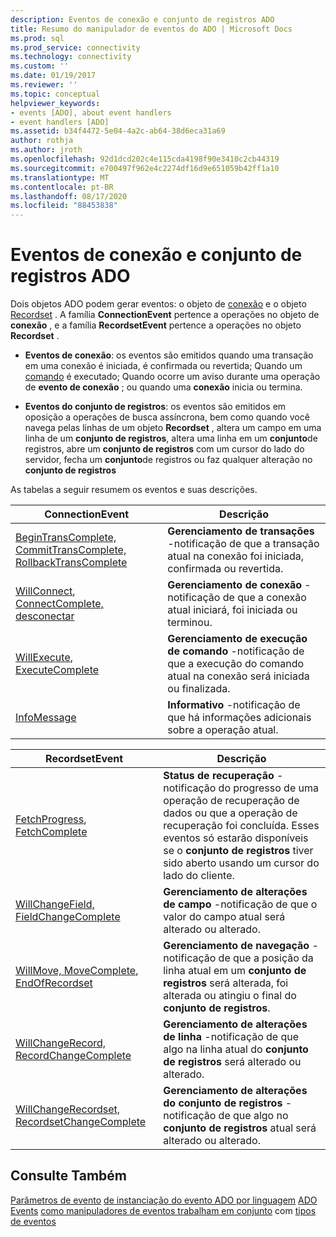 ```yaml
---
description: Eventos de conexão e conjunto de registros ADO
title: Resumo do manipulador de eventos do ADO | Microsoft Docs
ms.prod: sql
ms.prod_service: connectivity
ms.technology: connectivity
ms.custom: ''
ms.date: 01/19/2017
ms.reviewer: ''
ms.topic: conceptual
helpviewer_keywords:
- events [ADO], about event handlers
- event handlers [ADO]
ms.assetid: b34f4472-5e04-4a2c-ab64-38d6eca31a69
author: rothja
ms.author: jroth
ms.openlocfilehash: 92d1dcd202c4e115cda4198f90e3410c2cb44319
ms.sourcegitcommit: e700497f962e4c2274df16d9e651059b42ff1a10
ms.translationtype: MT
ms.contentlocale: pt-BR
ms.lasthandoff: 08/17/2020
ms.locfileid: "88453838"
---
```

# <a name="ado-connection-and-recordset-events"></a>Eventos de conexão e conjunto de registros ADO
Dois objetos ADO podem gerar eventos: o objeto de [conexão](../../../ado/reference/ado-api/connection-object-ado.md) e o objeto [Recordset](../../../ado/reference/ado-api/recordset-object-ado.md) . A família **ConnectionEvent** pertence a operações no objeto de **conexão** , e a família **RecordsetEvent** pertence a operações no objeto **Recordset** .

-   **Eventos de conexão**: os eventos são emitidos quando uma transação em uma conexão é iniciada, é confirmada ou revertida; Quando um [comando](../../../ado/reference/ado-api/command-object-ado.md) é executado; Quando ocorre um aviso durante uma operação de **evento de conexão** ; ou quando uma **conexão** inicia ou termina.

-   **Eventos do conjunto de registros**: os eventos são emitidos em oposição a operações de busca assíncrona, bem como quando você navega pelas linhas de um objeto **Recordset** , altera um campo em uma linha de um **conjunto de registros**, altera uma linha em um **conjunto**de registros, abre um **conjunto de registros** com um cursor do lado do servidor, fecha um **conjunto**de registros ou faz qualquer alteração no **conjunto de registros**

 As tabelas a seguir resumem os eventos e suas descrições.

|ConnectionEvent|Descrição|
|---------------------|-----------------|
|[BeginTransComplete, CommitTransComplete, RollbackTransComplete](../../../ado/reference/ado-api/begintranscomplete-committranscomplete-and-rollbacktranscomplete-events-ado.md)|**Gerenciamento de transações** -notificação de que a transação atual na conexão foi iniciada, confirmada ou revertida.|
|[WillConnect](../../../ado/reference/ado-api/willconnect-event-ado.md), [ConnectComplete, desconectar](../../../ado/reference/ado-api/connectcomplete-and-disconnect-events-ado.md)|**Gerenciamento de conexão** -notificação de que a conexão atual iniciará, foi iniciada ou terminou.|
|[WillExecute](../../../ado/reference/ado-api/willexecute-event-ado.md), [ExecuteComplete](../../../ado/reference/ado-api/executecomplete-event-ado.md)|**Gerenciamento de execução de comando** -notificação de que a execução do comando atual na conexão será iniciada ou finalizada.|
|[InfoMessage](../../../ado/reference/ado-api/infomessage-event-ado.md)|**Informativo** -notificação de que há informações adicionais sobre a operação atual.|

|RecordsetEvent|Descrição|
|--------------------|-----------------|
|[FetchProgress](../../../ado/reference/ado-api/fetchprogress-event-ado.md), [FetchComplete](../../../ado/reference/ado-api/fetchcomplete-event-ado.md)|**Status de recuperação** -notificação do progresso de uma operação de recuperação de dados ou que a operação de recuperação foi concluída. Esses eventos só estarão disponíveis se o **conjunto de registros** tiver sido aberto usando um cursor do lado do cliente.|
|[WillChangeField, FieldChangeComplete](../../../ado/reference/ado-api/willchangefield-and-fieldchangecomplete-events-ado.md)|**Gerenciamento de alterações de campo** -notificação de que o valor do campo atual será alterado ou alterado.|
|[WillMove, MoveComplete](../../../ado/reference/ado-api/willmove-and-movecomplete-events-ado.md), [EndOfRecordset](../../../ado/reference/ado-api/endofrecordset-event-ado.md)|**Gerenciamento de navegação** -notificação de que a posição da linha atual em um **conjunto de registros** será alterada, foi alterada ou atingiu o final do **conjunto de registros**.|
|[WillChangeRecord, RecordChangeComplete](../../../ado/reference/ado-api/willchangerecord-and-recordchangecomplete-events-ado.md)|**Gerenciamento de alterações de linha** -notificação de que algo na linha atual do **conjunto de registros** será alterado ou alterado.|
|[WillChangeRecordset, RecordsetChangeComplete](../../../ado/reference/ado-api/willchangerecordset-and-recordsetchangecomplete-events-ado.md)|**Gerenciamento de alterações do conjunto de registros** -notificação de que algo no **conjunto de registros** atual será alterado ou alterado.|

## <a name="see-also"></a>Consulte Também
 [Parâmetros de evento](../../../ado/guide/data/event-parameters.md) [de instanciação do evento ADO por linguagem](../../../ado/guide/data/ado-event-instantiation-by-language.md) [ADO Events](../../../ado/reference/ado-api/ado-events.md) [como manipuladores de eventos trabalham em conjunto](../../../ado/guide/data/how-event-handlers-work-together.md) com [tipos de eventos](../../../ado/guide/data/types-of-events.md)
